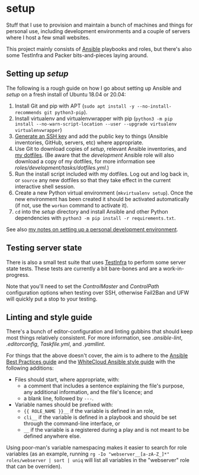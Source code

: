 setup
=====

Stuff that I use to provision and maintain a bunch of machines and
things for personal use, including development environments and a
couple of servers where I host a few small websites.

This project mainly consists of [Ansible][1] playbooks and roles, but
there's also some TestInfra and Packer bits-and-pieces laying around.

[1]: <https://docs.ansible.com/ansible/latest/index.html>


## Setting up _setup_

The following is a rough guide on how I go about setting up Ansible and
_setup_ on a fresh install of Ubuntu 18.04 or 20.04:

  1) Install Git and pip with APT (`sudo apt install -y
     --no-install-recommends git python3-pip`).
  2) Install virtualenv and virtualenvwrapper with pip (`python3 -m pip
     install --no-warn-script-location --user --upgrade virtualenv
     virtualenvwrapper`)
  3) [Generate an SSH key][2] and add the public key to things (Ansible
     inventories, GitHub, servers, etc) where appropriate.
  4) Use Git to download copies of _setup_, relevant Ansible
     inventories, and [my dotfiles][3]. (Be aware that the _development_
     Ansible role will also download a copy of my dotfiles, for more
     information see _roles/development/tasks/dotfiles.yml_.)
  5) Run the install script included with my dotfiles. Log out and log
     back in, or `source` any new dotfiles so that they take effect in
     the current interactive shell session.
  6) Create a new Python virtual environment (`mkvirtualenv setup`).
     Once the new environment has been created it should be activated
     automatically (if not, use the `workon` command to activate it).
  7) `cd` into the _setup_ directory and install Ansible and other
     Python dependencies with `python3 -m pip install -r
     requirements.txt`.

See also [my notes on setting up a personal development environment][4].

[2]: <https://docs.github.com/en/github/authenticating-to-github/generating-a-new-ssh-key-and-adding-it-to-the-ssh-agent#generating-a-new-ssh-key>
[3]: <https://www.robotinaponcho.net/git/#toolbox>
[4]: <https://www.robotinaponcho.net/notes/development-environment>


## Testing server state

There is also a small test suite that uses [TestInfra][5] to perform
some server state tests. These tests are currently a bit bare-bones and
are a work-in-progress.

Note that you'll need to set the _ControlMaster_ and _ControlPath_
configuration options when testing over SSH, otherwise Fail2Ban and UFW
will quickly put a stop to your testing.

[5]: <https://testinfra.readthedocs.io/en/latest/>


## Linting and style guide

There's a bunch of editor-configuration and linting gubbins that should
keep most things relatively consistent. For more information, see
_.ansible-lint_, _.editorconfig_, _Taskfile.yml_, and _.yamllint_.

For things that the above doesn't cover, the aim is to adhere to the
[Ansible Best Practices guide][6] and the [WhiteCloud Ansible
style guide][7] with the following additions:

  - Files should start, where appropriate, with:
    - a comment that includes a sentence explaining the file's purpose,
      any additional information, and the file's licence; and
    - a blank line, followed by `---`.
  - Variable names should be prefixed with:
    - `{{ ROLE_NAME }}__` if the variable is defined in an role,
    - `cli__` if the variable is defined in a playbook and should be
      set through the command-line interface, or
    - `__` if the variable is a registered during a play and is not
      meant to be defined anywhere else.

Using poor-man's variable namespacing makes it easier to search for
role variables (as an example, running `rg -Io "webserver__[a-zA-Z_]*"
roles/webserver | sort | uniq` will list all variables in the
"webserver" role that can be overriden).

[6]: <https://docs.ansible.com/ansible/latest/user_guide/playbooks_best_practices.html>
[7]: <https://github.com/whitecloud/ansible-styleguide>
